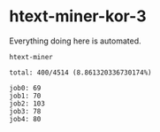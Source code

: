# htext-miner-kor-3

Everything doing here is automated.

```
htext-miner

total: 400/4514 (8.861320336730174%)

job0: 69
job1: 70
job2: 103
job3: 78
job4: 80
```